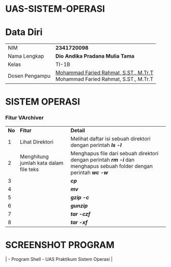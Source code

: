 # UAS-SISTEM-OPERASI

# Data Diri

|  |  |
|--|--|
| NIM | **2341720098** |
| Nama Lengkap | **Dio Andika Pradana Mulia Tama** |
| Kelas | TI-1B |
| Dosen Pengampu | [Mohammad Faried Rahmat, S.ST., M.Tr.T](https://github.com/mrhmt80) <br> Mohammad Faried Rahmat, S.ST., M.Tr.T|

# SISTEM OPERASI
### Fitur VArchiver
|  |  |  |
|--|--|--|
|**No**| **Fitur** | **Detail** |
| 1 | Lihat Direktori | Melihat daftar isi sebuah direktori dengan perintah ***ls -l*** |
| 2 | Menghitung jumlah kata dalam file teks | Menghapus file dari sebuah direktori dengan perintah ***rm -i*** dan menghapus sebuah folder dengan perintah ***wc -w***|
| 3 |  | ***cp*** |
| 4 |  | ***mv*** |
| 5 |  | ***gzip -c*** |
| 6 |  | ***gunzip*** |
| 7 |  | ***tar -czf*** |
| 8 |  | ***tar -xf*** |
# SCREENSHOT PROGRAM


| - Program Shell - UAS Praktikum Sistem Operasi |


